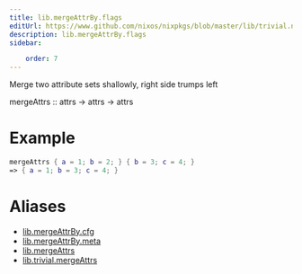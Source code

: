 ```yaml
---
title: lib.mergeAttrBy.flags
editUrl: https://www.github.com/nixos/nixpkgs/blob/master/lib/trivial.nix#L178C5
description: lib.mergeAttrBy.flags
sidebar:

    order: 7
---
```


Merge two attribute sets shallowly, right side trumps left

mergeAttrs :: attrs -> attrs -> attrs

# Example

```nix
mergeAttrs { a = 1; b = 2; } { b = 3; c = 4; }
=> { a = 1; b = 3; c = 4; }
```


# Aliases

- [lib.mergeAttrBy.cfg](./reference/lib/mergeAttrBy/lib-mergeAttrBy-cfg)
- [lib.mergeAttrBy.meta](./reference/lib/mergeAttrBy/lib-mergeAttrBy-meta)
- [lib.mergeAttrs](./reference/lib/lib-mergeAttrs)
- [lib.trivial.mergeAttrs](./reference/lib/trivial/lib-trivial-mergeAttrs)


